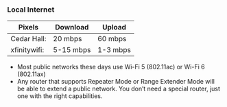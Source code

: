 ### Local Internet

| Pixels        | Download      | Upload        |
| ---           | ---           | ---           | 
| Cedar Hall:   | 20 mbps       | 60 mbps       | 
| xfinitywifi:  | 5-15 mbps     | 1-3 mbps      | 

- Most public networks these days use Wi-Fi 5 (802.11ac) or Wi-Fi 6 (802.11ax)
- Any router that supports Repeater Mode or Range Extender Mode will be able to extend a public network. You don’t need a special router, just one with the right capabilities.